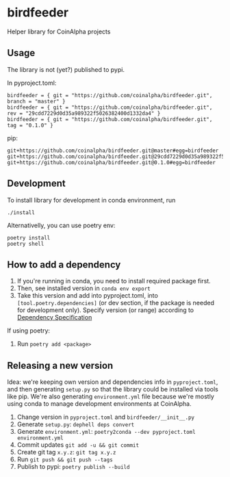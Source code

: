 # birdfeeder

Helper library for CoinAlpha projects

## Usage

The library is not (yet?) published to pypi.

In pyproject.toml:

```
birdfeeder = { git = "https://github.com/coinalpha/birdfeeder.git", branch = "master" }
birdfeeder = { git = "https://github.com/coinalpha/birdfeeder.git", rev = "29cdd7229d0d35a989322f5026382400d1332da4" }
birdfeeder = { git = "https://github.com/coinalpha/birdfeeder.git", tag = "0.1.0" }
```

pip:

```
git+https://github.com/coinalpha/birdfeeder.git@master#egg=birdfeeder
git+https://github.com/coinalpha/birdfeeder.git@29cdd7229d0d35a989322f5026382400d1332da4#egg=birdfeeder
git+https://github.com/coinalpha/birdfeeder.git@0.1.0#egg=birdfeeder
```


## Development

To install library for development in conda environment, run

```
./install
```

Alternativelly, you can use poetry env:

```
poetry install
poetry shell
```

## How to add a dependency

1. If you're running in conda, you need to install required package first.
1. Then, see installed version in `conda env export`
1. Take this version and add into pyproject.toml, into `[tool.poetry.dependencies]` (or dev section, if the package is needed for development only). Specify version (or range) according to [Dependency Specification](https://python-poetry.org/docs/dependency-specification/)

If using poetry:

1. Run `poetry add <package>`

## Releasing a new version

Idea: we're keeping own version and dependencies info in `pyproject.toml`, and then generating `setup.py` so that the library could be installed via tools like pip. We're also generating `environment.yml` file because we're mostly using conda to manage development environments at CoinAlpha.

1. Change version in `pyproject.toml` and `birdfeeder/__init__.py`
1. Generate `setup.py`: `dephell deps convert`
1. Generate `environment.yml`: `poetry2conda --dev pyproject.toml environment.yml`
1. Commit updates `git add -u && git commit`
1. Create git tag `x.y.z`: `git tag x.y.z`
1. Run `git push && git push --tags`
1. Publish to pypi: `poetry publish --build`
